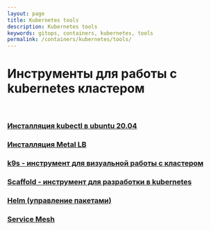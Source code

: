 ```yaml
---
layout: page
title: Kubernetes tools
description: Kubernetes tools
keywords: gitops, containers, kubernetes, tools
permalink: /containers/kubernetes/tools/
---
```


# Инструменты для работы с kubernetes кластером

<br/>

### [Инсталляция kubectl в ubuntu 20.04](/containers/kubernetes/tools/kubectl/)

### [Инсталляция Metal LB](/containers/kubernetes/tools/metal-lb/)

### [k9s - инструмент для визуальной работы с кластером](/containers/kubernetes/tools/k9s/)

### [Scaffold - инструмент для разработки в kubernetes](/containers/kubernetes/tools/scaffold/)

### [Helm (управление пакетами)](/containers/kubernetes/tools/helm/)

### [Service Mesh](/containers/kubernetes/tools/service-mesh/)
